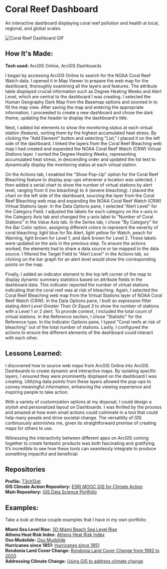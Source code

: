 # Coral Reef Dashboard
An interactive dashboard displaying coral reef pollution and health at local, regional, and global scales.

<img alt = "Coral Reef Dashboard GIF" img src="./Coral Reef Bleaching Dashboard_EmekaEmeche (1).gif"/>

## How It's Made:

**Tech used:** ArcGIS Online, ArcGIS Dashboards

I began by accessing ArcGIS Online to search for the NOAA Coral Reef Watch data. I opened it in Map Viewer to prepare the web map for the dashboard, thoroughly examining all the layers and features. The attribute table displayed crucial information such as Degree Heating Weeks and Alert Level, which are central to the dashboard I was creating. I selected the Human Geography Dark Map from the Basemap options and zoomed in to fill the map view. After saving the map and entering the appropriate information, I proceeded to create a new dashboard and chose the dark theme, updating the header to display the dashboard's title.

Next, I added list elements to show the monitoring status at each virtual station (feature), sorting them by the highest accumulated heat stress. By clicking the "Add Element" button and selecting "List," I placed it on the left side of the dashboard. I linked the layers from the Coral Reef Bleaching web map I had created and expanded the NOAA Coral Reef Watch (CRW) Virtual Stations layer. I sorted the Degree Heating Weeks, representing accumulated heat stress, in descending order and updated the list text to dynamically display the monitoring status at each virtual station.

On the Actions tab, I enabled the "Show Pop-Up" option for the Coral Reef Bleaching feature to display pop-ups whenever a location was selected. I then added a serial chart to show the number of virtual stations by alert level, ranging from 0 (no bleaching) to 4 (severe bleaching). I placed the chart on the left side of the dashboard, sourcing the layer from the Coral Reef Bleaching web map and expanding the NOAA Coral Reef Watch (CRW) Virtual Stations layer. In the Data Options pane, I selected "Alert Level" for the Category Field. I adjusted the labels for each category on the x-axis in the Category Axis tab and changed the y-axis label to "Number of Coral Stations" in the Value Axis tab. In the Series tab, I chose "By Category" for the Bar Color option, assigning different colors to represent the severity of coral bleaching: light blue for No Alert, light yellow for Watch, peach for Warning, light brown for Level 1, and dark brown for Level 2. These labels were updated on the axis in the previous step. To ensure the actions worked, the elements had to share a data source or be mapped to the data source. I filtered the Target Field to "Alert Level" in the Actions tab, so clicking on the bar graph for an alert level would show the corresponding points on the map.

Finally, I added an indicator element to the top left corner of the map to display dynamic summary statistics based on attribute fields in the dashboard data. This indicator reported the number of virtual stations indicating that the coral reef was at risk of bleaching. Again, I selected the Coral Reef Bleaching web map from the Virtual Stations layer of NOAA Coral Reef Watch (CRW). In the Data Options pane, I built an expression filter stating _Alert Level Greater Than Or Equal 3_ to show the number of stations with a Level 1 or 2 alert. To provide context, I included the total count of virtual stations. In the Reference section, I chose "Statistic" for the Reference type. In the Indicator Options pane, I typed "Coral reefs at risk of bleaching" out of the total number of stations. Lastly, I configured the actions to ensure the different elements of the dashboard could interact with each other.

## Lessons Learned:

I discovered how to source web maps from ArcGIS Online into ArcGIS Dashboards to create dynamic and interactive maps. By isolating specific layers, I ensured they were prominently displayed on the dashboard I was creating. Utilizing data points from these layers allowed the pop-ups to convey meaningful information, enhancing the viewing experience and inspiring people to take action. 

With a variety of customization options at my disposal, I could design a stylish and personalized layout on Dashboards. I was thrilled by the process and amazed at how even small actions could culminate in a tool that could help many people and drive societal change. The versatility of GIS continuously astonishes me, given its straightforward premise of creating maps for others to use.

Witnessing the interactivity between different apps on ArcGIS coming together to create fantastic products was both fascinating and gratifying. It’s incredible to see how these tools can seamlessly integrate to produce something impactful and beneficial.

## Repositories
**Profile:** [T3ch12et](https://github.com/T3ch12et) <br>
**GIS Climate Action Repository:** [ESRI MOOC GIS for Climate Action](https://github.com/T3ch12et/GIS-Data-Science-Portfolio/tree/main/ESRI-MOOC-GIS-for-Climate-Action) <br>
**Main Repository:** [GIS Data Science Portfolio](https://github.com/T3ch12et/GIS-Data-Science-Portfolio)

## Examples:
Take a look at these couple examples that I have in my own portfolio:

**Miami Sea Level Rise:** [3D Miami Beach Sea Level Rise](https://github.com/T3ch12et/GIS-Data-Science-Portfolio/tree/main/ESRI-MOOC-GIS-for-Climate-Action/3D-Miami-Beach-Sea-Level-Rise) <br>
**Athens Heat Risk Index:** [Athens Heat Risk Index](https://github.com/T3ch12et/GIS-Data-Science-Portfolio/tree/main/ESRI-MOOC-GIS-for-Climate-Action/Athens-Heat-Risk-Index) <br>
**Oso Mudslide:** [Oso Mudslide](https://github.com/T3ch12et/GIS-Data-Science-Portfolio/tree/main/ESRI-MOOC-Cartography/Oso-Mudslide) <br>
**Hurricanes since 1851:** [Hurricanes since 1851](https://github.com/T3ch12et/GIS-Data-Science-Portfolio/tree/main/ESRI-MOOC-Cartography/Hurricanes-since-1851) <br>
**Rondonia Land Cover Change:** [Rondonia Land Cover Change from 1992 to 2020](https://github.com/T3ch12et/GIS-Data-Science-Portfolio/tree/main/ESRI-MOOC-GIS-for-Climate-Action/Rondonia-Land-Cover-Change) <br>
**Addressing Climate Change:** [Using GIS to address climate change](https://github.com/T3ch12et/GIS-Data-Science-Portfolio/blob/main/ESRI-MOOC-GIS-for-Climate-Action/Addressing-Climate-Change/README.md)
